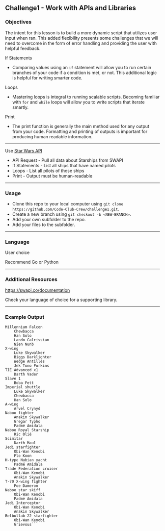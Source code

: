 ## Challenge1 - Work with APIs and Libraries
### Objectives

The intent for this lesson is to build a more dynamic script that utilizes user input when ran. This added flexibility presents some challenges that we will need to overcome in the form of error handling and providing the user with helpful feedback.

If Statements
- Comparing values using an `if` statement will allow you to run certain branches of your code if a condition is met, or not. This additional logic is helpful for writing smarter code.

Loops
- Mastering loops is integral to running scalable scripts. Becoming familiar with `for` and `while` loops will allow you to write scripts that iterate smartly.

Print
- The print function is generally the main method used for any output from your code. Formatting and printing of outputs is important for producing human readable information.

---
Use [Star Wars API](https://www.swapi.co)
- API Request - Pull all data about Starships from SWAPI
- If Statements - List all ships that have named pilots
- Loops - List all pilots of those ships
- Print - Output must be human-readable
---
### Usage
- Clone this repo to your local computer using `git clone https://github.com/Code-Club-Crew/challenge1.git`.
- Create a new branch using `git checkout -b <NEW-BRANCH>`.
- Add your own subfolder to the repo.
- Add your files to the subfolder.

---

### Language
User choice

Recommend Go or Python

---
### Additional Resources
https://swapi.co/documentation

Check your language of choice for a supporting library.

---
### Example Output
```
Millennium Falcon
	Chewbacca
	Han Solo
	Lando Calrissian
	Nien Nunb
X-wing
	Luke Skywalker
	Biggs Darklighter
	Wedge Antilles
	Jek Tono Porkins
TIE Advanced x1
	Darth Vader
Slave 1
	Boba Fett
Imperial shuttle
	Luke Skywalker
	Chewbacca
	Han Solo
A-wing
	Arvel Crynyd
Naboo fighter
	Anakin Skywalker
	Gregar Typho
	Padmé Amidala
Naboo Royal Starship
	Ric Olié
Scimitar
	Darth Maul
Jedi starfighter
	Obi-Wan Kenobi
	Plo Koon
H-type Nubian yacht
	Padmé Amidala
Trade Federation cruiser
	Obi-Wan Kenobi
	Anakin Skywalker
T-70 X-wing fighter
	Poe Dameron
Naboo star skiff
	Obi-Wan Kenobi
	Padmé Amidala
Jedi Interceptor
	Obi-Wan Kenobi
	Anakin Skywalker
Belbullab-22 starfighter
	Obi-Wan Kenobi
	Grievous```
